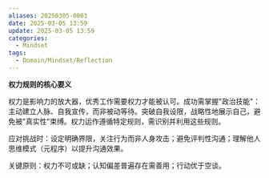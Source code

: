 ```yaml
---
aliases: 20250305-0003
date: 2025-03-05 13:59
update: 2025-03-05 13:59
categories:
  - Mindset
tags:
  - Domain/Mindset/Reflection
---
```

**权力规则的核心要义**

权力是影响力的放大器，优秀工作需要权力才能被认可。成功需掌握"政治技能"：主动建立人脉、自我宣传，而非被动等待。突破自我设限，战略性地展示自己，避免被"真实性"束缚。权力运作遵循特定规则，需识别并利用这些规则。

应对挑战时：设定明确界限，关注行为而非人身攻击；避免评判性沟通；理解他人思维模式（元程序）以提升沟通效果。

关键原则：权力不可或缺；认知偏差普遍存在需善用；行动优于空谈。
